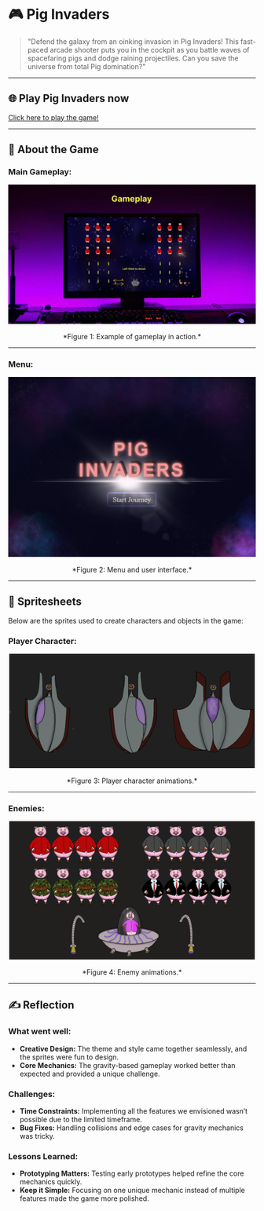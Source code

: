# 🎮 **Pig Invaders** 

> "Defend the galaxy from an oinking invasion in Pig Invaders! This fast-paced arcade shooter puts you in the cockpit as you battle waves of spacefaring pigs and dodge raining projectiles. Can you save the universe from total Pig domination?"

---

## 🌐 **Play Pig Invaders now**
[Click here to play the game!](https://your-github-username.github.io/repository-name)

---

## 📸 **About the Game**

### Main Gameplay:
<div style="text-align: center;">
  <img src="gameplay.png" alt="Gameplay Screenshot" width="600">
  <p>*Figure 1: Example of gameplay in action.*</p>
</div>

---

### Menu:
<div style="text-align: center;">
  <img src="menu.PNG" alt="Menu UI Screenshot" width="600">
  <p>*Figure 2: Menu and user interface.*</p>
</div>

---

## 🎨 **Spritesheets**
Below are the sprites used to create characters and objects in the game:

### Player Character:
<div style="text-align: center;">
  <img src="playersheet.PNG" alt="Player Spritesheet" width="500">
  <p>*Figure 3: Player character animations.*</p>
</div>

---

### Enemies:
<div style="text-align: center;">
  <img src="enemysheet.PNG" alt="Enemy Spritesheet" width="500">
  <p>*Figure 4: Enemy animations.*</p>
</div>

---

## ✍️ **Reflection**

### What went well:
- **Creative Design:** The theme and style came together seamlessly, and the sprites were fun to design.
- **Core Mechanics:** The gravity-based gameplay worked better than expected and provided a unique challenge.

### Challenges:
- **Time Constraints:** Implementing all the features we envisioned wasn’t possible due to the limited timeframe.
- **Bug Fixes:** Handling collisions and edge cases for gravity mechanics was tricky.

### Lessons Learned:
- **Prototyping Matters:** Testing early prototypes helped refine the core mechanics quickly.
- **Keep it Simple:** Focusing on one unique mechanic instead of multiple features made the game more polished.
